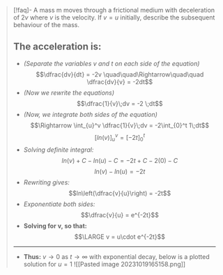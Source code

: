>[!faq]- A mass m moves through a frictional medium with deceleration of $2v$   where $v$ is the velocity. If $v = u$ initially, describe the subsequent behaviour of the mass.
>## The acceleration is:
> -  *(Separate the variables v and t on each side of the equation)*
>$$\dfrac{dv}{dt} = -2v \quad\quad\Rightarrow\quad\quad \dfrac{dv}{v} = -2dt$$
>- *(Now we rewrite the equations)*
>$$\dfrac{1}{v}\;dv = -2 \;dt$$
>- *(Now, we integrate both sides of the equation)*
>$$\Rightarrow \int_{u}^v \dfrac{1}{v}\;dv = -2\int_{0}^t 1\;dt$$
>$$\left[ln(v)\right]_{u}^v = [-2t]_{0}^t$$
>- *Solving definite integral:*
>$$ln(v) + C - ln(u) - C = -2t + C - 2(0) - C $$
>$$ln(v) - ln(u) = -2t$$
>- *Rewriting gives:*
>$$ln\left(\dfrac{v}{u}\right) = -2t$$
>- *Exponentiate both sides:*
>$$\dfrac{v}{u} = e^{-2t}$$
>- **Solving for v, so that:**
>$$\LARGE v = u\cdot e^{-2t}$$
>___
>- **Thus:**
>$v \to 0$ as $t\to \infty$ with exponential decay, below is a plotted solution for $u = 1$
>![[Pasted image 20231019165158.png]]


